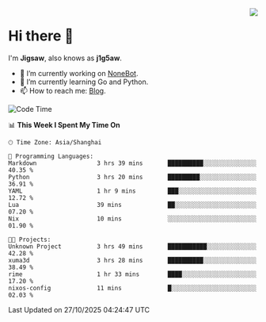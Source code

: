 <a href="#">
  <img align="right" src="https://github-readme-stats.vercel.app/api?username=j1g5awi&count_private=true&show_icons=true&title_color=80070B&text_color=B3B3B3&bg_color=212121&icon_color=80070B" />
</a>

# Hi there 👋

I'm **Jigsaw**, also knows as **j1g5aw**.

- 🔭 I’m currently working on [NoneBot](https://github.com/nonebot).
- 🌱 I’m currently learning Go and Python.
- 📫 How to reach me: [Blog](https://blog.maddestroyer.xyz/).

<!--START_SECTION:waka-->
![Code Time](http://img.shields.io/badge/Code%20Time-1%2C918%20hrs%2037%20mins-blue)

📊 **This Week I Spent My Time On** 

```text
🕑︎ Time Zone: Asia/Shanghai

💬 Programming Languages: 
Markdown                 3 hrs 39 mins       ██████████░░░░░░░░░░░░░░░   40.35 % 
Python                   3 hrs 20 mins       █████████░░░░░░░░░░░░░░░░   36.91 % 
YAML                     1 hr 9 mins         ███░░░░░░░░░░░░░░░░░░░░░░   12.72 % 
Lua                      39 mins             ██░░░░░░░░░░░░░░░░░░░░░░░   07.20 % 
Nix                      10 mins             ░░░░░░░░░░░░░░░░░░░░░░░░░   01.90 % 

🐱‍💻 Projects: 
Unknown Project          3 hrs 49 mins       ███████████░░░░░░░░░░░░░░   42.28 % 
xuma3d                   3 hrs 28 mins       ██████████░░░░░░░░░░░░░░░   38.49 % 
rime                     1 hr 33 mins        ████░░░░░░░░░░░░░░░░░░░░░   17.20 % 
nixos-config             11 mins             █░░░░░░░░░░░░░░░░░░░░░░░░   02.03 % 
```


 Last Updated on 27/10/2025 04:24:47 UTC
<!--END_SECTION:waka-->
